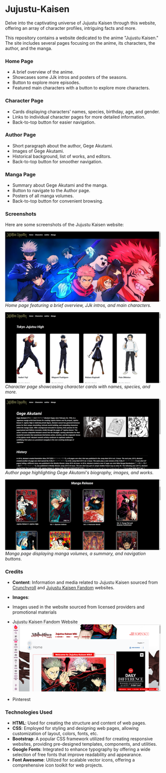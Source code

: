 # Jujustu-Kaisen

Delve into the captivating universe of Jujustu Kaisen through this website, offering an array of character profiles, intriguing facts and more.

This repository contains a website dedicated to the anime "Jujustu Kaisen." The site includes several pages focusing on the anime, its characters, the author, and the manga.

### Home Page

- A brief overview of the anime.
- Showcases some JJk intros and posters of the seasons.
- Button to explore more episodes.
- Featured main characters with a button to explore more characters.

### Character Page

- Cards displaying characters' names, species, birthday, age, and gender.
- Links to individual character pages for more detailed information.
- Back-to-top button for easier navigation.

### Author Page

- Short paragraph about the author, Gege Akutami.
- Images of Gege Akutami.
- Historical background, list of works, and editors.
- Back-to-top button for smoother navigation.

### Manga Page

- Summary about Gege Akutami and the manga.
- Button to navigate to the Author page.
- Posters of all manga volumes.
- Back-to-top button for convenient browsing.

### Screenshots

Here are some screenshots of the Jujustu Kaisen website:

![Home Page](/images/home-page.png)
_Home page featuring a brief overview, JJk intros, and main characters._

![Character Page](/images/character-page.png)
_Character page showcasing character cards with names, species, and more._

![Author Page](/images/author-page.png)
_Author page highlighting Gege Akutami's biography, images, and works._

![Manga Page](/images/manga-page.png)
_Manga page displaying manga volumes, a summary, and navigation buttons._

### Credits

- **Content**: Information and media related to Jujustu Kaisen sourced from [Crunchyroll](https://www.crunchyroll.com/) and [Jujustu Kaisen Fandom](https://jujutsu-kaisen.fandom.com/) websites.
- **Images**:

- Images used in the website sourced from licensed providers and promotional materials

- Jujustu Kaisen Fandom Website ![Jujustu Kaisen Fandom Website](/images/jjk-fandom.png)
- Pinterest

### Technologies Used

- **HTML**: Used for creating the structure and content of web pages.
- **CSS**: Employed for styling and designing web pages, allowing customization of layout, colors, fonts, etc.
- **Bootstrap**: A popular CSS framework utilized for creating responsive websites, providing pre-designed templates, components, and utilities.
- **Google Fonts**: Integrated to enhance typography by offering a wide selection of free fonts that improve readability and appearance.
- **Font Awesome**: Utilized for scalable vector icons, offering a comprehensive icon toolkit for web projects.
